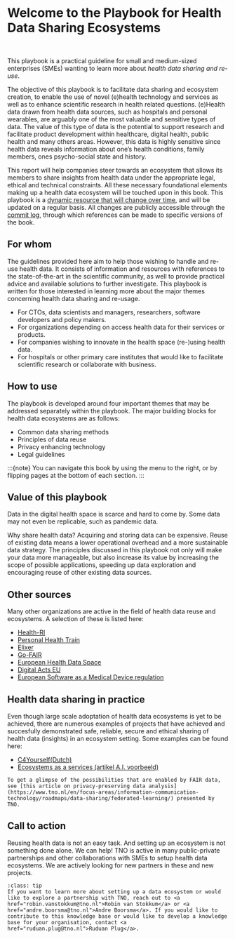 # Welcome to the Playbook for Health Data Sharing Ecosystems 

</br>

This playbook is a practical guideline for small and medium-sized enterprises (SMEs) wanting to learn more about _health data sharing and re-use_. 

The objective of this playbook is to facilitate data sharing and ecosystem creation, to enable the use of novel (e)health technology and services as well as to enhance scientific research in health related questions. (e)Health data drawn from health data sources, such as hospitals and personal wearables, are arguably one of the most valuable and sensitive types of data. The value of this type of data is the potential to support research and facilitate product development within healthcare, digital health, public health and many others areas. However, this data is highly sensitive since health data reveals information about one’s health conditions, family members, ones psycho-social state and history. 

This report will help companies steer towards an ecosystem that allows its members to share insights from health data under the appropriate legal, ethical and technical constraints. All these necessary foundational elements making up a health data ecosystem will be touched upon in this book. This playbook is a [dynamic resource that will change over time](https://github.com/dualslash/The-FAIR-Handbook), and will be updated on a regular basis. All changes are publicly accessible through the [commit log](https://github.com/dualslash/The-FAIR-Handbook/commits/main/The-FAIR-Handbook), through which references can be made to specific versions of the book.

## For whom
The guidelines provided here aim to help those wishing to handle and re-use health data. It consists of information and resources with references to the state-of-the-art in the scientific community, as well to provide practical advice and available solutions to further investigate. This playbook is written for those interested in learning more about the major themes concerning health data sharing and re-usage. 

* For CTOs, data scientists and managers, researchers, software developers and policy makers.  
* For organizations depending on access health data for their services or products.  
* For companies wishing to innovate in the health space (re-)using health data. 
* For hospitals or other primary care institutes that would like to facilitate scientific research or collaborate with business. 

## How to use

The playbook is developed around four important themes that may be addressed separately within the playbook. The major building blocks for health data ecosystems are as follows: 

*  Common data sharing methods
*  Principles of data reuse
*  Privacy enhancing technology
*  Legal guidelines 

:::{note}
You can navigate this book by using the menu to the right, or by flipping pages at the bottom of each section.
:::

## Value of this playbook
Data in the digital health space is scarce and hard to come by. Some data may not even be replicable, such as pandemic data.

Why share health data? Acquiring and storing data can be expensive. Reuse of existing data means a lower operational overhead and a more sustainable data strategy. 
The principles discussed in this playbook not only will make your data more manageable, but also increase its value by increasing the scope of possible applications, speeding up data exploration and encouraging reuse of other existing data sources. 

## Other sources
Many other organizations are active in the field of health data reuse and ecosystems. A selection of these is listed here:

* [Health-RI](https://www.health-ri.nl/)
* [Personal Health Train](https://www.dtls.nl/fair-data/personal-health-train/)
* [Elixer](https://elixir-europe.org/)
* [Go-FAIR](https://www.go-fair.org/)
* [European Health Data Space](https://health.ec.europa.eu/ehealth-digital-health-and-care/european-health-data-space_en)
* [Digital Acts EU](https://digital-strategy.ec.europa.eu/en/policies/digital-services-act-package)
* [European Software as a Medical Device regulation](https://health.ec.europa.eu/system/files/2021-03/md_mdcg_2021_mdsw_en_0.pdf)

## Health data sharing in practice
Even though large scale adoptation of health data ecosystems is yet to be achieved, there are numerous examples of projects that have achieved and succesfully demonstrated safe, reliable, secure and ethical sharing of health data (insights) in an ecosystem setting. Some examples can be found here:

* [C4Yourself(Dutch)](https://www.tno.nl/nl/newsroom/insights/2022/06/kies-decentrale-aanpak-hergebruik/)
* [Ecosystems as a services (artikel A.I. voorbeeld)](https://journals.plos.org/digitalhealth/article/comments?id=10.1371/journal.pdig.0000011)

```{admonition} From theory to practice.
To get a glimpse of the possibilities that are enabled by FAIR data, see [this article on privacy-preserving data analysis](https://www.tno.nl/en/focus-areas/information-communication-technology/roadmaps/data-sharing/federated-learning/) presented by TNO.
```

## Call to action
Reusing health data is not an easy task. And setting up an ecosystem is not something done alone. We can help! TNO is active in many public-private partnerships and other collaborations with SMEs to setup health data ecosystems. We are actively looking for new partners in these and new projects. 

`````{admonition} Reach out!
:class: tip
If you want to learn more about setting up a data ecosystem or would like to explore a partnership with TNO, reach out to <a href="robin.vanstokkum@tno.nl">Robin van Stokkum</a> or <a href="andre.boorsma@tno.nl">Andre Boorsma</a>. If you would like to contribute to this knowledge base or would like to develop a knowledge base for your organisation, contact <a href="ruduan.plug@tno.nl">Ruduan Plug</a>. 
`````


 
